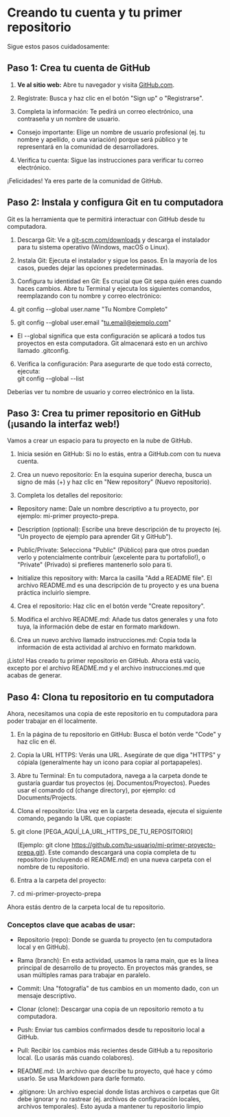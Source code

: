 # Creando tu cuenta y tu primer repositorio 

Sigue estos pasos cuidadosamente: 

## Paso 1: Crea tu cuenta de GitHub 

1. **Ve al sitio web:** Abre tu navegador y visita [GitHub.com](https://github.com/). 

2. Regístrate: Busca y haz clic en el botón "Sign up" o "Registrarse". 

3. Completa la información: Te pedirá un correo electrónico, una contraseña y un nombre de usuario.  
 - Consejo importante: Elige un nombre de usuario profesional (ej. tu nombre y apellido, o 
una variación) porque será público y te representará en la comunidad de desarrolladores. 

4. Verifica tu cuenta: Sigue las instrucciones para verificar tu correo electrónico. 

¡Felicidades! Ya eres parte de la comunidad de GitHub. 

## Paso 2: Instala y configura Git en tu computadora 

Git es la herramienta que te permitirá interactuar con GitHub desde tu computadora. 

1. Descarga Git: Ve a [git-scm.com/downloads](https://git-scm.com/downloads) y descarga el instalador para tu sistema operativo 
(Windows, macOS o Linux). 

2. Instala Git: Ejecuta el instalador y sigue los pasos. En la mayoría de los casos, puedes dejar las 
opciones predeterminadas. 

3. Configura tu identidad en Git: Es crucial que Git sepa quién eres cuando haces cambios. Abre tu 
Terminal  y ejecuta los siguientes comandos, reemplazando con tu nombre y correo electrónico:  

4. git config --global user.name "Tu Nombre Completo" 

5. git config --global user.email "tu.email@ejemplo.com" 
- El --global significa que esta configuración se aplicará a todos tus proyectos en esta 
computadora. Git almacenará esto en un archivo llamado .gitconfig. 

6. Verifica la configuración: Para asegurarte de que todo está correcto, ejecuta:  
 git config --global --list

Deberías ver tu nombre de usuario y correo electrónico en la lista. 

## Paso 3: Crea tu primer repositorio en GitHub (¡usando la interfaz web!) 

Vamos a crear un espacio para tu proyecto en la nube de GitHub. 

1. Inicia sesión en GitHub: Si no lo estás, entra a GitHub.com con tu nueva cuenta. 

2. Crea un nuevo repositorio: En la esquina superior derecha, busca un signo de más (+) y haz clic en 
"New repository" (Nuevo repositorio). 

3. Completa los detalles del repositorio:  
- Repository name: Dale un nombre descriptivo a tu proyecto, por ejemplo: mi-primer
proyecto-prepa. 

- Description (optional): Escribe una breve descripción de tu proyecto (ej. "Un proyecto de 
ejemplo para aprender Git y GitHub"). 

- Public/Private: Selecciona "Public" (Público) para que otros puedan verlo y 
potencialmente contribuir (¡excelente para tu portafolio!), o "Private" (Privado) si prefieres 
mantenerlo solo para ti. 

- Initialize this repository with: Marca la casilla "Add a README file". El archivo 
README.md es una descripción de tu proyecto y es una buena práctica incluirlo siempre. 

4. Crea el repositorio: Haz clic en el botón verde "Create repository". 

5. Modifica el archivo README.md: Añade tus datos generales y una foto tuya, la información debe 
de estar en formato markdown. 

6. Crea un nuevo archivo llamado instrucciones.md: Copia toda la información de esta actividad al 
archivo en formato markdown. 

¡Listo! Has creado tu primer repositorio en GitHub. Ahora está vacío, excepto por el archivo README.md y 
el archivo instrucciones.md que acabas de generar. 

## Paso 4: Clona tu repositorio en tu computadora 

Ahora, necesitamos una copia de este repositorio en tu computadora para poder trabajar en él localmente. 

1. En la página de tu repositorio en GitHub: Busca el botón verde "Code" y haz clic en él. 

2. Copia la URL HTTPS: Verás una URL. Asegúrate de que diga "HTTPS" y cópiala (generalmente 
hay un icono para copiar al portapapeles). 

3. Abre tu Terminal: En tu computadora, navega a la carpeta donde te gustaría guardar tus proyectos 
(ej. Documentos/Proyectos). Puedes usar el comando cd (change directory), por ejemplo: cd 
Documents/Projects. 

4. Clona el repositorio: Una vez en la carpeta deseada, ejecuta el siguiente comando, pegando la URL 
que copiaste:  

5. git clone [PEGA_AQUÍ_LA_URL_HTTPS_DE_TU_REPOSITORIO]

    (Ejemplo: git clone https://github.com/tu-usuario/mi-primer-proyecto-prepa.git). Este comando 
    descargará una copia completa de tu repositorio (incluyendo el README.md) en una nueva carpeta 
    con el nombre de tu repositorio. 

7. Entra a la carpeta del proyecto:  

8. cd mi-primer-proyecto-prepa 

Ahora estás dentro de la carpeta local de tu repositorio. 

### Conceptos clave que acabas de usar: 

- Repositorio (repo): Donde se guarda tu proyecto (en tu computadora local y en GitHub). 

- Rama (branch): En esta actividad, usamos la rama main, que es la línea principal de desarrollo de tu 
proyecto. En proyectos más grandes, se usan múltiples ramas para trabajar en paralelo. 

- Commit: Una "fotografía" de tus cambios en un momento dado, con un mensaje descriptivo. 

- Clonar (clone): Descargar una copia de un repositorio remoto a tu computadora. 

- Push: Enviar tus cambios confirmados desde tu repositorio local a GitHub. 

- Pull: Recibir los cambios más recientes desde GitHub a tu repositorio local. (Lo usarás más cuando 
colabores). 

- README.md: Un archivo que describe tu proyecto, qué hace y cómo usarlo. Se usa Markdown 
para darle formato. 

- .gitignore: Un archivo especial donde listas archivos o carpetas que Git debe ignorar y no rastrear 
(ej. archivos de configuración locales, archivos temporales). Esto ayuda a mantener tu repositorio 
limpio
